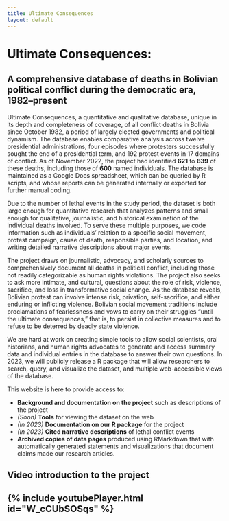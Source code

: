 ```yaml
---
title: Ultimate Consequences
layout: default
---
```


# Ultimate Consequences:
## A comprehensive database of deaths in Bolivian political conflict during the democratic era, 1982–present

Ultimate Consequences, a quantitative and qualitative database, unique in its
depth and completeness of coverage, of all conflict deaths in Bolivia since
October 1982, a period of largely elected governments and political dynamism.
The database enables comparative analysis across twelve presidential
administrations, four episodes where protesters successfully sought the end of a
presidential term, and 192 protest events in 17 domains of conflict. As of
November 2022, the project had identified **621** to **639** of these deaths,
including those of **600** named individuals. The database is maintained as a
Google Docs spreadsheet, which can be queried by R scripts, and whose reports
can be generated internally or exported for further manual coding.

Due to the number of lethal events in the study period, the dataset is both large enough for quantitative research that analyzes patterns and small enough for qualitative, journalistic, and historical examination of the individual deaths involved. To serve these multiple purposes, we code information such as individuals’ relation to a specific social movement, protest campaign, cause of death, responsible parties, and location, and writing detailed narrative descriptions about major events.

The project draws on journalistic, advocacy, and scholarly sources to comprehensively document all deaths in political conflict, including those not readily categorizable as human rights violations. The project also seeks to ask more intimate, and cultural, questions about the role of risk, violence, sacrifice, and loss in transformative social change. As the database reveals, Bolivian protest can involve intense risk, privation, self-sacrifice, and either enduring or inflicting violence. Bolivian social movement traditions include proclamations of fearlessness and vows to carry on their struggles “until the ultimate consequences,” that is, to persist in collective measures and to refuse to be deterred by deadly state violence.

We are hard at work on creating simple tools to allow social scientists, oral historians, and human rights advocates to generate and access summary data and individual entries in the database to answer their own questions. In 2023, we will publicly release a R package that will allow researchers to search, query, and visualize the dataset, and multiple web-accessible views of the database.

This website is here to provide access to:
- **Background and documentation on the project** such as descriptions of the project
- *(Soon)* **Tools** for viewing the dataset on the web
- *(In 2023)* **Documentation on our R package** for the project
- *(In 2023)* **Cited narrative descriptions** of lethal conflict events
- **Archived copies of data pages** produced using RMarkdown that with
automatically generated statements and visualizations that document claims made our research articles.

## Video introduction to the project

{% include youtubePlayer.html id="W_cCUbSOSqs" %}
----
